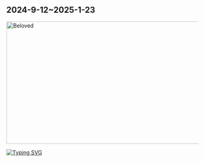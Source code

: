 ##	2024-9-12~2025-1-23
<img   src="https://github.com/nacglalevin/Beloved/blob/main/mmexport1737529460668.mp4" alt="Beloved" width="520" height="320"/> 


[![Typing SVG](https://readme-typing-svg.herokuapp.com?font=comfortaa&color=%FFFFFF&size=25&height=40&lines=要怎么说的;嗯;说实话这虽只有短短半年;分别许还是不舍;唉;缘分未将你我带到那;中途下车;此路风景中有你就足够了)](https://git.io/typing-svg)